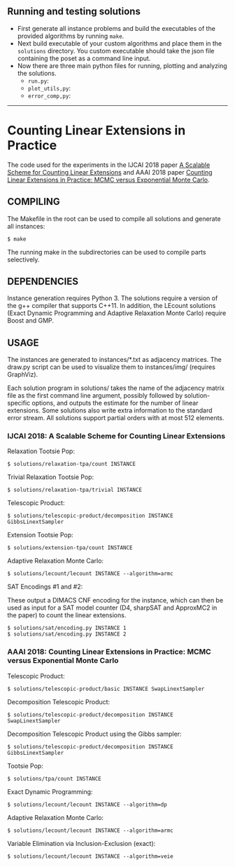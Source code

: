 ## Running and testing solutions
* First generate all instance problems and build the executables of the provided algorithms by running `make`.
* Next build executable of your custom algorithms and place them in the `solutions` directory. You custom executable should take the json file containing the poset as a command line input.
* Now there are three main python files for running, plotting and analyzing the solutions.
  - `run.py`: 
  - `plot_utils,py`: 
  - `error_comp,py`: 
  
<hr>  

# Counting Linear Extensions in Practice

The code used for the experiments in the IJCAI 2018 paper [A Scalable Scheme for Counting Linear Extensions](https://www.ijcai.org/proceedings/2018/0710.pdf) and AAAI 2018 paper [Counting Linear Extensions in Practice: MCMC versus Exponential Monte Carlo](https://tuhat.helsinki.fi/portal/services/downloadRegister/120857481/paper.pdf).

## COMPILING

The Makefile in the root can be used to compile all solutions and generate all
instances:

```$ make```

The running make in the subdirectories can be used to compile parts
selectively.

## DEPENDENCIES

Instance generation requires Python 3. The solutions require a version of the
g++ compiler that supports C++11. In addition, the LEcount solutions (Exact
Dynamic Programming and Adaptive Relaxation Monte Carlo) require Boost and GMP.

## USAGE

The instances are generated to instances/*.txt as adjacency matrices. The
draw.py script can be used to visualize them to instances/img/ (requires
GraphViz).

Each solution program in solutions/ takes the name of the adjacency matrix file
as the first command line argument, possibly followed by solution-specific
options, and outputs the estimate for the number of linear extensions. Some
solutions also write extra information to the standard error stream. All
solutions support partial orders with at most 512 elements.

### IJCAI 2018: A Scalable Scheme for Counting Linear Extensions

Relaxation Tootsie Pop:

```$ solutions/relaxation-tpa/count INSTANCE```

Trivial Relaxation Tootsie Pop:

```$ solutions/relaxation-tpa/trivial INSTANCE```

Telescopic Product:

```$ solutions/telescopic-product/decomposition INSTANCE GibbsLinextSampler```

Extension Tootsie Pop:

```$ solutions/extension-tpa/count INSTANCE```

Adaptive Relaxation Monte Carlo:

```$ solutions/lecount/lecount INSTANCE --algorithm=armc```

SAT Encodings #1 and #2:

These output a DIMACS CNF encoding for the instance, which can then be used as input for a SAT model counter (D4, sharpSAT and ApproxMC2 in the paper) to count the linear extensions.

```
$ solutions/sat/encoding.py INSTANCE 1
$ solutions/sat/encoding.py INSTANCE 2
```

### AAAI 2018: Counting Linear Extensions in Practice: MCMC versus Exponential Monte Carlo

Telescopic Product:

```$ solutions/telescopic-product/basic INSTANCE SwapLinextSampler```

Decomposition Telescopic Product:

```$ solutions/telescopic-product/decomposition INSTANCE SwapLinextSampler```

Decomposition Telescopic Product using the Gibbs sampler:

```$ solutions/telescopic-product/decomposition INSTANCE GibbsLinextSampler```

Tootsie Pop:

```$ solutions/tpa/count INSTANCE```

Exact Dynamic Programming:

```$ solutions/lecount/lecount INSTANCE --algorithm=dp```

Adaptive Relaxation Monte Carlo:

```$ solutions/lecount/lecount INSTANCE --algorithm=armc```

Variable Elimination via Inclusion-Exclusion (exact):

```$ solutions/lecount/lecount INSTANCE --algorithm=veie```
